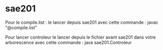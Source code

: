 # sae201
Pour le compile.list : le lancer depuis sae201 avec cette commande : javac "@compile.list"


Pour lancer controleur le lancer depuis le fichier avant sae201 dans votre arborescence avec cette commande : java sae201.Controleur
